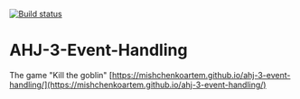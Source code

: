 [![Build status](https://ci.appveyor.com/api/projects/status/tdb33qq1xwfipgps?svg=true)](https://ci.appveyor.com/project/MishchenkoArtem/ahj-3-event-handling)
# AHJ-3-Event-Handling
The game "Kill the goblin"
[https://mishchenkoartem.github.io/ahj-3-event-handling/](https://mishchenkoartem.github.io/ahj-3-event-handling/)

